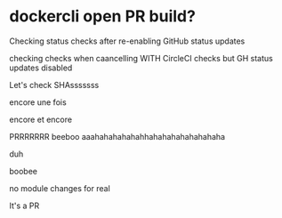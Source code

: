 # dockercli open PR build?

Checking status checks after re-enabling GitHub status updates

checking checks when caancelling WITH CircleCI checks but GH status updates disabled


Let's check SHAsssssss

encore une fois

encore et encore

PRRRRRRR
beeboo
aaahahahahahahhahahahahahahahaha

duh

boobee

no module changes for real

It's a PR
